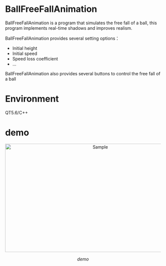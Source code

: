 # BallFreeFallAnimation

BallFreeFallAnimation is a program that simulates the free fall of a ball, this program implements real-time shadows and improves realism.	

BallFreeFallAnimation provides several setting options：	
*	Initial height	
*	Initial speed	
*	Speed loss coefficient	
*	...

BallFreeFallAnimation also provides several buttons to control the free fall of a ball	

# Environment
QT5.6/C++	

# demo	
<p align="center">
	<img src="https://github.com/kaiwu119/BallFreeFallAnimation/blob/master/image/1-2.gif" alt="Sample"  width="600" height="350">
	<p align="center">
		<em>demo</em>
	</p>
</p>
